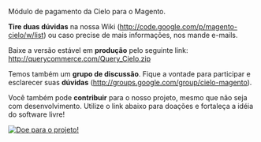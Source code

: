 Módulo de pagamento da Cielo para o Magento.

**Tire duas dúvidas** na nossa Wiki (http://code.google.com/p/magento-cielo/w/list) ou caso precise de mais informações, nos mande e-mails.

Baixe a versão estável em **produção** pelo seguinte link: http://querycommerce.com/Query_Cielo.zip

Temos também um **grupo de discussão**. Fique a vontade para participar e esclarecer suas **dúvidas** (http://groups.google.com/group/cielo-magento).

Você também pode **contribuir** para o nosso projeto, mesmo que não seja com desenvolvimento. Utilize o link abaixo para doações e fortaleça a idéia do software livre!


<a href='https://pagseguro.uol.com.br/checkout/v2/donation.html?receiverEmail=lawsann@gmail.com&currency=BRL'>
<img src='https://p.simg.uol.com.br/out/pagseguro/i/botoes/doacoes/209x48-doar-assina.gif' alt='Doe para o projeto!' /></a>